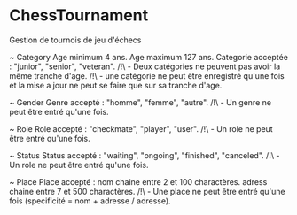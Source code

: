 # ChessTournament
Gestion de tournois de jeu d'échecs

~ Category
    Age minimum 4 ans.
    Age maximum 127 ans.
    Categorie acceptée : "junior", "senior", "veteran".
    /!\ - Deux catégories ne peuvent pas avoir la même tranche d'age.
    /!\ - une catégorie ne peut être enregistré qu'une fois et la mise a jour ne peut se faire que sur sa tranche d'age.

~ Gender
    Genre accepté : "homme", "femme", "autre".
    /!\ - Un genre ne peut être entré qu'une fois.

~ Role 
    Role accepté : "checkmate", "player", "user".
    /!\ - Un role ne peut être entré qu'une fois.

~ Status 
    Status accepté : "waiting", "ongoing", "finished", "canceled".
    /!\ - Un role ne peut être entré qu'une fois.

~ Place 
    Place accepté : nom chaine entre 2 et 100 charactères.
                    adress chaine entre 7 et 500 charactères.
    /!\ - Une place ne peut être entré qu'une fois (specificité = nom + adresse / adresse).